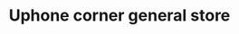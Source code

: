 ---
title: "Uphone corner general store"
url: /karachi/uphone-corner-general-store/
shop: general
---